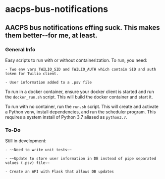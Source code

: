 # aacps-bus-notifications

## AACPS bus notifications effing suck.  This makes them better--for me, at least.

### General Info
Easy scripts to run with or without containerization.  To run, you need:

    - Two env vars TWILIO_SID and TWILIO_AUTH which contain SID and auth token for Twilio client.

    - User information added to a .psv file

To run in a docker container, ensure your docker client is started and run the `docker_run.sh` script.  This will build the docker container and start it.

To run with no container, run the `run.sh` script.  This will create and activate a Python venv, install dependencies, and run the scheduler program.  This requires a system install of Python 3.7 aliased as `python3.7`.

### To-Do
Still in development:
    
    - ~~Need to write unit tests~~
    
    - ~~Update to store user information in DB instead of pipe separated values (.psv) file~~

    - Create an API with Flask that allows DB updates
